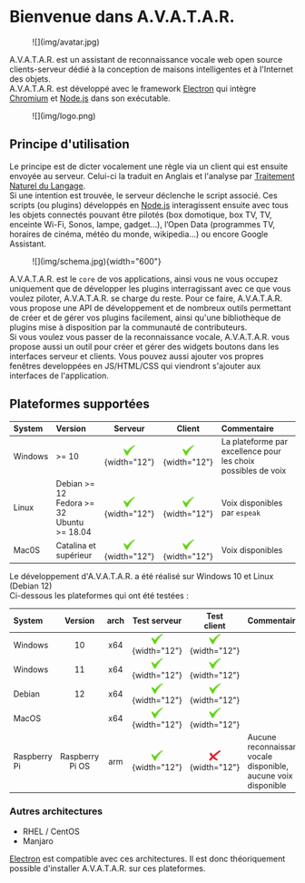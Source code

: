 # Bienvenue dans A.V.A.T.A.R.  
<figure markdown="span">
  ![](img/avatar.jpg)
</figure>

A.V.A.T.A.R. est un assistant de reconnaissance vocale web open source clients-serveur dédié à la conception de maisons intelligentes et à l'Internet des objets.  
A.V.A.T.A.R. est développé avec le framework [Electron](https://www.electronjs.org/) qui intègre [Chromium](https://www.chromium.org/chromium-projects/) et [Node.js](https://nodejs.org/) dans son exécutable.

<figure markdown="span">
  ![](img/logo.png)
</figure>

## Principe d'utilisation

Le principe est de dicter vocalement une règle via un client qui est ensuite envoyée au serveur. Celui-ci la traduit en Anglais et l'analyse par [Traitement Naturel du Langage](https://en.wikipedia.org/wiki/Natural_language_processing).  
Si une intention est trouvée, le serveur déclenche le script associé. Ces scripts (ou plugins) développés en [Node.js](https://nodejs.org/) interagissent ensuite avec tous les objets connectés pouvant être pilotés (box domotique, box TV, TV, enceinte Wi-Fi, Sonos, lampe, gadget…), l’Open Data (programmes TV, horaires de cinéma, météo du monde, wikipedia…) ou encore Google Assistant.

<figure markdown="span">
  ![](img/schema.jpg){width="600"}
</figure>

A.V.A.T.A.R. est le `core` de vos applications, ainsi vous ne vous occupez uniquement que de développer les plugins interragissant avec ce que vous voulez piloter, A.V.A.T.A.R. se charge du reste. Pour ce faire, A.V.A.T.A.R. vous propose une API de développement et de nombreux outils permettant de créer et de gérer vos plugins facilement, ainsi qu'une bibliothèque de plugins mise à disposition par la communauté de contributeurs.  
Si vous voulez vous passer de la reconnaissance vocale, A.V.A.T.A.R. vous propose aussi un outil pour créer et gérer des widgets boutons dans les interfaces serveur et clients. Vous pouvez aussi ajouter vos propres fenêtres developpées en JS/HTML/CSS qui viendront s'ajouter aux interfaces de l'application.


## Plateformes supportées

|System| Version  | Serveur |Client| Commentaire |
|:-----|:---|:----------:|:----------:|:----------|
|Windows| >= 10 | ![ok](img/ok.png){width="12"} | ![ok](img/ok.png){width="12"} | La plateforme par excellence pour les choix possibles de voix|
|Linux| Debian >= 12<br>Fedora >= 32<br>Ubuntu >= 18.04|  ![ok](img/ok.png){width="12"} | ![ok](img/ok.png){width="12"} | Voix disponibles par `espeak`|
|Mac0S| Catalina et supérieur|![ok](img/ok.png){width="12"} | ![ok](img/ok.png){width="12"} | Voix disponibles |


Le développement d'A.V.A.T.A.R. a été réalisé sur Windows 10 et Linux (Debian 12)  
Ci-dessous les plateformes qui ont été testées : 

|System| Version | arch | Test serveur |Test<br>client| Commentaire |
|:-----|:---:|:---:|:----------:|:----------:|:----------|
|Windows| 10 | x64 | ![ok](img/ok.png){width="12"} | ![ok](img/ok.png){width="12"} ||
|Windows| 11| x64 | ![ok](img/ok.png){width="12"} | ![ok](img/ok.png){width="12"} |  |
|Debian| 12| x64 |![ok](img/ok.png){width="12"} | ![ok](img/ok.png){width="12"} | |
|MacOS| | x64 |![ok](img/ok.png){width="12"} | ![ok](img/ok.png){width="12"} | |
|Raspberry Pi| Raspberry Pi OS| arm | ![ok](img/ok.png){width="12"}| ![ok](img/ko.png){width="12"}| Aucune reconnaissance vocale disponible, aucune voix disponible |

### Autres architectures

* RHEL / CentOS
* Manjaro

[Electron](https://www.electronjs.org/) est compatible avec ces architectures. Il est donc théoriquement possible d'installer A.V.A.T.A.R. sur ces plateformes.


<br><br>

